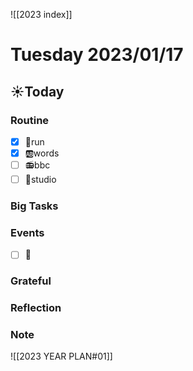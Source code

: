 ![[2023 index]]
# Tuesday 2023/01/17
## ☀Today
### Routine
- [x] 🏃run
- [x] 🆎words
- [ ] 📻bbc
- [ ] 📘studio
### Big Tasks
### Events
* [ ] 📆
### Grateful
### Reflection
### Note

![[2023 YEAR PLAN#01]]
